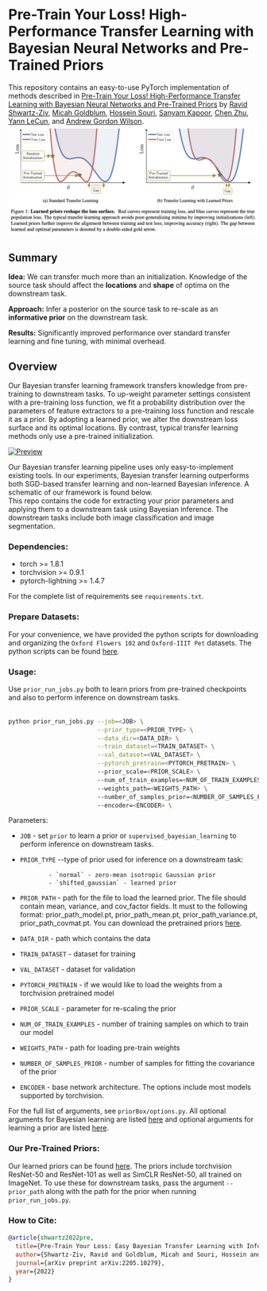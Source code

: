# Pre-Train Your Loss! High-Performance Transfer Learning with Bayesian Neural Networks and Pre-Trained Priors

This repository contains an easy-to-use PyTorch implementation of methods described in [Pre-Train Your Loss! High-Performance Transfer Learning with Bayesian Neural Networks and Pre-Trained Priors](https://arxiv.org/abs/2205.10279) by [Ravid Shwartz-Ziv](https://www.ravid-shwartz-ziv.com/), [Micah Goldblum](https://goldblum.github.io/), [Hossein Souri](https://hsouri.github.io/), [Sanyam Kapoor](https://sanyamkapoor.com/), [Chen Zhu](https://zhuchen03.github.io/), [Yann LeCun](http://yann.lecun.com/), and [Andrew Gordon Wilson](https://cims.nyu.edu/~andrewgw/).
[![Preview](/loss_surface.png)](https://arxiv.org/abs/2205.10279)

## Summary 

**Idea:** We can transfer much more than an initialization. Knowledge of the source task should affect the **locations** and **shape** of optima on the downstream task.

**Approach:** Infer a posterior on the source task to re-scale as an **informative prior** on the downstream task.

**Results:** Significantly improved performance over standard transfer learning and fine tuning, with minimal overhead.

## Overview

Our Bayesian transfer learning framework transfers knowledge from pre-training to downstream tasks. To up-weight parameter settings consistent with a pre-training loss function, we fit a probability distribution over the parameters of feature extractors to a pre-training loss function and rescale it as a prior. By adopting a learned prior, we alter the downstream loss surface and its optimal locations. By contrast, typical transfer learning methods only use a pre-trained initialization. 

[![Preview](https://github.com/hsouri/BayesianTransferLearning/blob/main/fig.png)](https://arxiv.org/abs/2205.10279)

Our Bayesian transfer learning pipeline uses only easy-to-implement existing tools. In our experiments, Bayesian transfer learning outperforms both SGD-based transfer learning and non-learned Bayesian inference. A schematic of our framework is found below.  
This repo contains the code for extracting your prior parameters and applying them to a downstream task using Bayesian inference. The downstream tasks include both image classification and image segmentation.


### Dependencies:

- torch >= 1.8.1
- torchvision >= 0.9.1
- pytorch-lightning >= 1.4.7

For the complete list of requirements see `requirements.txt`.


### Prepare Datasets:

For your convenience, we have provided the python scripts for downloading and organizing the `Oxford Flowers 102` and `Oxford-IIIT Pet` datasets. The python scripts can be found [here](https://github.com/hsouri/BayesianTransferLearning/tree/main/Prapare%20Data).



### Usage:
Use `prior_run_jobs.py` both to learn priors from pre-trained checkpoints and also to perform inference on downstream tasks. 
```bash

python prior_run_jobs.py --job=<JOB> \
                         --prior_type=<PRIOR_TYPE> \
                         --data_dir=<DATA_DIR> \
                         --train_dataset=<TRAIN_DATASET> \
                         --val_dataset=<VAL_DATASET> \
                         --pytorch_pretrain=<PYTORCH_PRETRAIN> \ 
                         --prior_scale=<PRIOR_SCALE> \ 
                         --num_of_train_examples=<NUM_OF_TRAIN_EXAMPLES> \ 
                         --weights_path=<WEIGHTS_PATH> \ 
                         --number_of_samples_prior=<NUMBER_OF_SAMPLES_PRIOR> \ 
                         --encoder=<ENCODER> \ 

```

Parameters:

* ```JOB``` -  set `prior` to learn a prior or `supervised_bayesian_learning` to perform inference on downstream tasks. 

* ```PRIOR_TYPE``` --type of prior used for inference on a downstream task:

              - `normal` - zero-mean isotropic Gaussian prior
              - `shifted_gaussian` - learned prior
* ```PRIOR_PATH``` - path for the file to load the learned prior. The file should contain mean, variance, and cov_factor fields. It must to the following format: prior_path_model.pt, prior_path_mean.pt, prior_path_variance.pt, prior_path_covmat.pt. You can download the pretrained priors [here]().
* ```DATA_DIR```  -  path which contains the data
* ```TRAIN_DATASET```  - dataset for training
* ```VAL_DATASET```  - dataset for validation
* ```PYTORCH_PRETRAIN```  - if we would like to load the weights from a torchvision pretrained model
* ```PRIOR_SCALE```  - parameter for re-scaling the prior
* ```NUM_OF_TRAIN_EXAMPLES```  - number of training samples on which to train our model
* ```WEIGHTS_PATH```  - path for loading pre-train weights
* ```NUMBER_OF_SAMPLES_PRIOR``` - number of samples for fitting the covariance of the prior
* ```ENCODER``` - base network architecture. The options include most models supported by torchvision.

For the full list of arguments, see `priorBox/options.py`. All optional arguments for Bayesian learning are listed [here](https://github.com/hsouri/BayesianTransferLearning/blob/main/priorBox/bayesian_learning/args.py) and optional arguments for learning a prior are listed [here](https://github.com/hsouri/BayesianTransferLearning/blob/main/priorBox/solo_learn/args/setup.py).


### Our Pre-Trained Priors:
Our learned priors can be found [here](https://drive.google.com/drive/folders/1FbnUsL_CRWORjlTyX8dtHRzcGFeaE4Iz?usp=sharing). The priors include torchvision ResNet-50 and ResNet-101 as well as SimCLR ResNet-50, all trained on ImageNet.  To use these for downstream tasks, pass the argument `--prior_path` along with the path for the prior when running `prior_run_jobs.py`. 

### How to Cite:
```bibtex
@article{shwartz2022pre,
  title={Pre-Train Your Loss: Easy Bayesian Transfer Learning with Informative Priors},
  author={Shwartz-Ziv, Ravid and Goldblum, Micah and Souri, Hossein and Kapoor, Sanyam and Zhu, Chen and LeCun, Yann and Wilson, Andrew Gordon},
  journal={arXiv preprint arXiv:2205.10279},
  year={2022}
}
```
